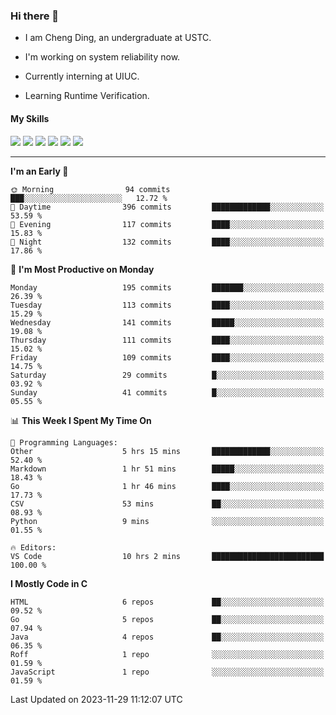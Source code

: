 ### Hi there 👋

* I am Cheng Ding, an undergraduate at USTC.
  
* I'm working on system reliability now.

* Currently interning at UIUC.

-  Learning Runtime Verification.

#### My Skills

![](https://img.shields.io/badge/C++-65318e?logo=cplusplus&logoColor=fff)
![](https://img.shields.io/badge/Python-3e74a2?logo=python&logoColor=fff)
![](https://img.shields.io/badge/C-5654a2?logo=c&logoColor=fff)
![](https://img.shields.io/badge/Go-00aaff?logo=go&logoColor=fff)
![](https://img.shields.io/badge/Docker-0088ff?logo=docker&logoColor=fff)
![](https://img.shields.io/badge/Apache-D22128?logo=apache&logoColor=fff)

---
<!--START_SECTION:waka-->
**I'm an Early 🐤** 

```text
🌞 Morning                94 commits          ███░░░░░░░░░░░░░░░░░░░░░░   12.72 % 
🌆 Daytime                396 commits         █████████████░░░░░░░░░░░░   53.59 % 
🌃 Evening                117 commits         ████░░░░░░░░░░░░░░░░░░░░░   15.83 % 
🌙 Night                  132 commits         ████░░░░░░░░░░░░░░░░░░░░░   17.86 % 
```
📅 **I'm Most Productive on Monday** 

```text
Monday                   195 commits         ███████░░░░░░░░░░░░░░░░░░   26.39 % 
Tuesday                  113 commits         ████░░░░░░░░░░░░░░░░░░░░░   15.29 % 
Wednesday                141 commits         █████░░░░░░░░░░░░░░░░░░░░   19.08 % 
Thursday                 111 commits         ████░░░░░░░░░░░░░░░░░░░░░   15.02 % 
Friday                   109 commits         ████░░░░░░░░░░░░░░░░░░░░░   14.75 % 
Saturday                 29 commits          █░░░░░░░░░░░░░░░░░░░░░░░░   03.92 % 
Sunday                   41 commits          █░░░░░░░░░░░░░░░░░░░░░░░░   05.55 % 
```


📊 **This Week I Spent My Time On** 

```text
💬 Programming Languages: 
Other                    5 hrs 15 mins       █████████████░░░░░░░░░░░░   52.40 % 
Markdown                 1 hr 51 mins        █████░░░░░░░░░░░░░░░░░░░░   18.43 % 
Go                       1 hr 46 mins        ████░░░░░░░░░░░░░░░░░░░░░   17.73 % 
CSV                      53 mins             ██░░░░░░░░░░░░░░░░░░░░░░░   08.93 % 
Python                   9 mins              ░░░░░░░░░░░░░░░░░░░░░░░░░   01.55 % 

🔥 Editors: 
VS Code                  10 hrs 2 mins       █████████████████████████   100.00 % 
```

**I Mostly Code in C** 

```text
HTML                     6 repos             ██░░░░░░░░░░░░░░░░░░░░░░░   09.52 % 
Go                       5 repos             ██░░░░░░░░░░░░░░░░░░░░░░░   07.94 % 
Java                     4 repos             ██░░░░░░░░░░░░░░░░░░░░░░░   06.35 % 
Roff                     1 repo              ░░░░░░░░░░░░░░░░░░░░░░░░░   01.59 % 
JavaScript               1 repo              ░░░░░░░░░░░░░░░░░░░░░░░░░   01.59 % 
```




 Last Updated on 2023-11-29 11:12:07 UTC
<!--END_SECTION:waka-->
